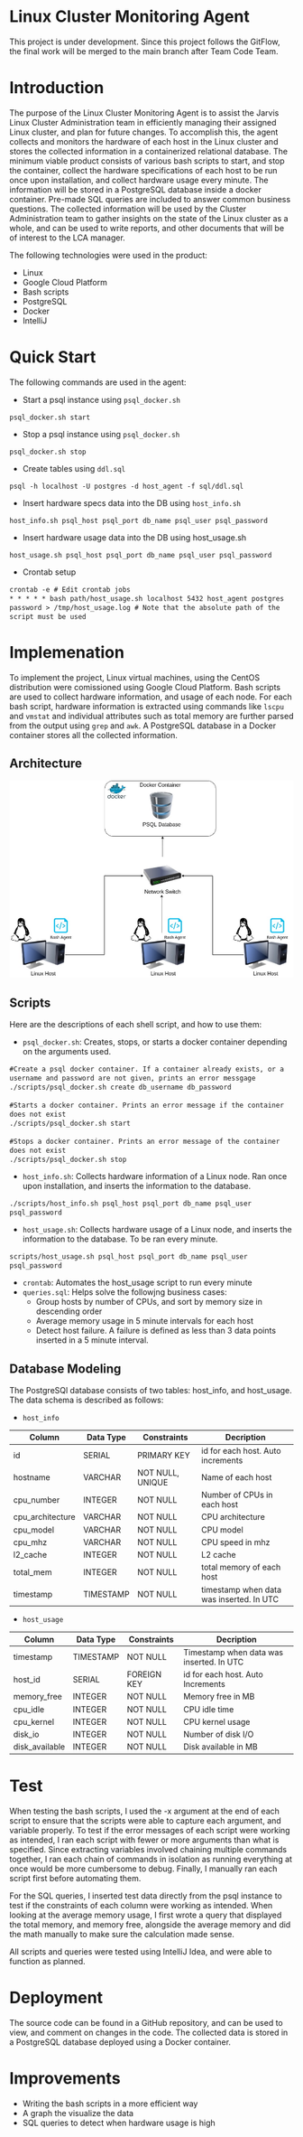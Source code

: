 # Linux Cluster Monitoring Agent
This project is under development. Since this project follows the GitFlow, the final work will be merged to the main branch after Team Code Team.

# Introduction
The purpose of the Linux Cluster Monitoring Agent is to assist the Jarvis Linux Cluster Administration team in efficiently managing their assigned Linux cluster, and plan for future changes. To accomplish this, the agent collects and monitors the hardware of each host in the Linux cluster and stores the collected information in a containerized relational database. The minimum viable product consists of various bash scripts to start, and stop the container, collect the hardware specifications of each host to be run once upon installation, and collect hardware usage every minute. The information will be stored in a PostgreSQL database inside a docker container. Pre-made SQL queries are included to answer common business questions. The collected information will be used by the Cluster Administration team to gather insights on the state of the Linux cluster as a whole, and can be used to write reports, and other documents that will be of interest to the LCA manager.

The following technologies were used in the product:
- Linux 
- Google Cloud Platform 
- Bash scripts 
- PostgreSQL 
- Docker 
- IntelliJ 


# Quick Start
The following commands are used in the agent:
- Start a psql instance using `psql_docker.sh`
```
psql_docker.sh start
```
- Stop a psql instance using `psql_docker.sh`
```
psql_docker.sh stop
```
- Create tables using `ddl.sql`
```
psql -h localhost -U postgres -d host_agent -f sql/ddl.sql
```
- Insert hardware specs data into the DB using `host_info.sh`
```
host_info.sh psql_host psql_port db_name psql_user psql_password
```
- Insert hardware usage data into the DB using host_usage.sh
```
host_usage.sh psql_host psql_port db_name psql_user psql_password
```
- Crontab setup
```
crontab -e # Edit crontab jobs
* * * * * bash path/host_usage.sh localhost 5432 host_agent postgres password > /tmp/host_usage.log # Note that the absolute path of the script must be used
```

# Implemenation
To implement the project, Linux virtual machines, using the CentOS distribution were comissioned using Google Cloud Platform. Bash scripts are used to collect hardware information, and usage of each node. For each bash script, hardware information is extracted using commands like `lscpu` and `vmstat` and individual attributes such as total memory are further parsed from the output using `grep` and `awk`. A PostgreSQL database in a Docker container stores all the collected information.
## Architecture
![System Architecture](assets/architecture.jpg)

## Scripts
Here are the descriptions of each shell script, and how to use them:
- `psql_docker.sh`: Creates, stops, or starts a docker container depending on the arguments used.
```
#Create a psql docker container. If a container already exists, or a username and password are not given, prints an error messgage
./scripts/psql_docker.sh create db_username db_password

#Starts a docker container. Prints an error message if the container does not exist
./scripts/psql_docker.sh start

#Stops a docker container. Prints an error message of the container does not exist
./scripts/psql_docker.sh stop

```
- `host_info.sh`: Collects hardware information of a Linux node. Ran once upon installation, and inserts the information to the database.
```
./scripts/host_info.sh psql_host psql_port db_name psql_user psql_password
```
- `host_usage.sh`: Collects hardware usage of a Linux node, and inserts the information to the database. To be ran every minute.
```
scripts/host_usage.sh psql_host psql_port db_name psql_user psql_password
```
- `crontab`: Automates the host_usage script to run every minute
- `queries.sql`: Helps solve the followjng business cases:
    - Group hosts by number of CPUs, and sort by memory size in descending order
    - Average memory usage in 5 minute intervals for each host
    - Detect host failure. A failure is defined as less than 3 data points inserted in a 5 minute interval.

## Database Modeling
The PostgreSQl database consists of two tables: host_info, and host_usage. The data schema is described as follows:
- `host_info`

| Column | Data Type | Constraints | Decription |
|----------|-----------|-------------|------------|
|id        |SERIAL     |PRIMARY KEY | id for each host. Auto increments |
|hostname  |VARCHAR    |NOT NULL, UNIQUE | Name of each host |
|cpu_number|INTEGER    |NOT NULL     | Number of CPUs in each host |
|cpu_architecture|VARCHAR|NOT NULL   | CPU architecture |
|cpu_model |VARCHAR    |NOT NULL     | CPU model  |
|cpu_mhz|VARCHAR       |NOT NULL     | CPU speed in mhz |
|l2_cache  |INTEGER    |NOT NULL     | L2 cache   |
|total_mem |INTEGER    |NOT NULL     | total memory of each host |
|timestamp |TIMESTAMP  |NOT NULL     | timestamp when data was inserted. In UTC |
- `host_usage`

| Column | Data Type | Constraints | Decription |
|----------|-----------|-------------|------------|
|timestamp |TIMESTAMP  |NOT NULL     |Timestamp when data was inserted. In UTC|
|host_id   |SERIAL     |FOREIGN KEY  | id for each host. Auto Increments |
|memory_free |INTEGER  |NOT NULL     | Memory free in MB |
|cpu_idle  |INTEGER    |NOT NULL     | CPU idle time |
|cpu_kernel|INTEGER    |NOT NULL     | CPU kernel usage |
|disk_io   |INTEGER    |NOT NULL     | Number of disk I/O |
|disk_available |INTEGER | NOT NULL  | Disk available in MB |

# Test
When testing the bash scripts, I used the -x argument at the end of each script to ensure that the scripts were able to capture each argument, and variable properly. To test if the error messages of each script were working as intended, I ran each script with fewer or more arguments than what is specified. Since extracting variables involved chaining multiple commands together, I ran each chain of commands in isolation as running everything at once would be more cumbersome to debug. Finally, I manually ran each script first before automating them.

For the SQL queries, I inserted test data directly from the psql instance to test if the constraints of each column were working as intended. When looking at the average memory usage, I first wrote a query that displayed the total memory, and memory free, alongside the average memory and did the math manually to make sure the calculation made sense.

All scripts and queries were tested using IntelliJ Idea, and were able to function as planned.

# Deployment
The source code can be found in a GitHub repository, and can be used to view, and comment on changes in the code. The collected data is stored in a PostgreSQL database deployed using a Docker container.

# Improvements
- Writing the bash scripts in a more efficient way
- A graph the visualize the data
- SQL queries to detect when hardware usage is high